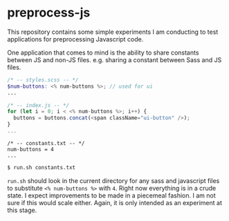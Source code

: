 # preprocess-js

This repository contains some simple experiments I am conducting to test applications for preprocessing Javascript code.

One application that comes to mind is the ability to share constants between JS and non-JS files. e.g. sharing a constant between Sass and JS files.

```scss
/* -- styles.scss -- */
$num-buttons: <% num-buttons %>; // used for ui
...
```

```javascript
/* -- index.js -- */
for (let i = 0; i < <% num-buttons %>; i++) {
  buttons = buttons.concat(<span className="ui-button" />);
}
...
```

```text
/* -- constants.txt -- */
num-buttons = 4
...
```

```bash
$ run.sh constants.txt
```

`run.sh` should look in the current directory for any sass and javascript files to substitute `<% num-buttons %>` with `4`. Right now everything is in a crude state. I expect improvements to be made in a piecemeal fashion. I am not sure if this would scale either. Again, it is only intended as an experiment at this stage.
